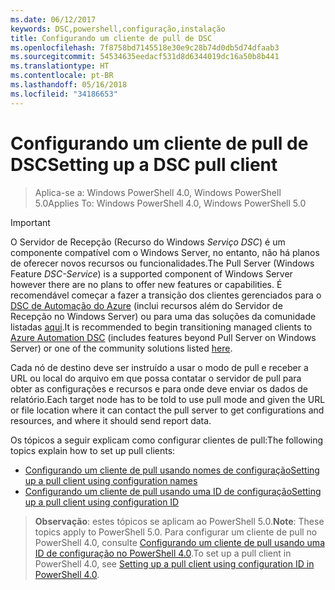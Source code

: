 ```yaml
---
ms.date: 06/12/2017
keywords: DSC,powershell,configuração,instalação
title: Configurando um cliente de pull de DSC
ms.openlocfilehash: 7f8758bd7145518e30e9c28b74d0db5d74dfaab3
ms.sourcegitcommit: 54534635eedacf531d8d6344019dc16a50b8b441
ms.translationtype: HT
ms.contentlocale: pt-BR
ms.lasthandoff: 05/16/2018
ms.locfileid: "34186653"
---
```

# <a name="setting-up-a-dsc-pull-client"></a><span data-ttu-id="e408f-103">Configurando um cliente de pull de DSC</span><span class="sxs-lookup"><span data-stu-id="e408f-103">Setting up a DSC pull client</span></span>

> <span data-ttu-id="e408f-104">Aplica-se a: Windows PowerShell 4.0, Windows PowerShell 5.0</span><span class="sxs-lookup"><span data-stu-id="e408f-104">Applies To: Windows PowerShell 4.0, Windows PowerShell 5.0</span></span>

> [!IMPORTANT]
> <span data-ttu-id="e408f-105">O Servidor de Recepção (Recurso do Windows *Serviço DSC*) é um componente compatível com o Windows Server, no entanto, não há planos de oferecer novos recursos ou funcionalidades.</span><span class="sxs-lookup"><span data-stu-id="e408f-105">The Pull Server (Windows Feature *DSC-Service*) is a supported component of Windows Server however there are no plans to offer new features or capabilities.</span></span> <span data-ttu-id="e408f-106">É recomendável começar a fazer a transição dos clientes gerenciados para o [DSC de Automação do Azure](/azure/automation/automation-dsc-getting-started) (inclui recursos além do Servidor de Recepção no Windows Server) ou para uma das soluções da comunidade listadas [aqui](pullserver.md#community-solutions-for-pull-service).</span><span class="sxs-lookup"><span data-stu-id="e408f-106">It is recommended to begin transitioning managed clients to [Azure Automation DSC](/azure/automation/automation-dsc-getting-started) (includes features beyond Pull Server on Windows Server) or one of the community solutions listed [here](pullserver.md#community-solutions-for-pull-service).</span></span>

<span data-ttu-id="e408f-107">Cada nó de destino deve ser instruído a usar o modo de pull e receber a URL ou local do arquivo em que possa contatar o servidor de pull para obter as configurações e recursos e para onde deve enviar os dados de relatório.</span><span class="sxs-lookup"><span data-stu-id="e408f-107">Each target node has to be told to use pull mode and given the URL or file location where it can contact the pull server to get configurations and resources, and where it should send report data.</span></span>

<span data-ttu-id="e408f-108">Os tópicos a seguir explicam como configurar clientes de pull:</span><span class="sxs-lookup"><span data-stu-id="e408f-108">The following topics explain how to set up pull clients:</span></span>

* [<span data-ttu-id="e408f-109">Configurando um cliente de pull usando nomes de configuração</span><span class="sxs-lookup"><span data-stu-id="e408f-109">Setting up a pull client using configuration names</span></span>](pullClientConfigNames.md)
* [<span data-ttu-id="e408f-110">Configurando um cliente de pull usando uma ID de configuração</span><span class="sxs-lookup"><span data-stu-id="e408f-110">Setting up a pull client using configuration ID</span></span>](pullClientConfigID.md)

> <span data-ttu-id="e408f-111">**Observação**: estes tópicos se aplicam ao PowerShell 5.0.</span><span class="sxs-lookup"><span data-stu-id="e408f-111">**Note**: These topics apply to PowerShell 5.0.</span></span> <span data-ttu-id="e408f-112">Para configurar um cliente de pull no PowerShell 4.0, consulte [Configurando um cliente de pull usando uma ID de configuração no PowerShell 4.0](pullClientConfigID4.md).</span><span class="sxs-lookup"><span data-stu-id="e408f-112">To set up a pull client in PowerShell 4.0, see [Setting up a pull client using configuration ID in PowerShell 4.0](pullClientConfigID4.md).</span></span>